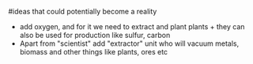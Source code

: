 #ideas that could potentially become a reality
- add oxygen, and for it we need to extract and plant plants + they can also be used for production like sulfur, carbon
- Apart from "scientist" add "extractor" unit who will vacuum metals, biomass and other things like plants, ores etc
